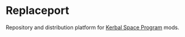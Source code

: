 Replaceport
===========

Repository and distribution platform for [Kerbal Space Program](http://www.kerbalspaceprogram.com/) mods.
